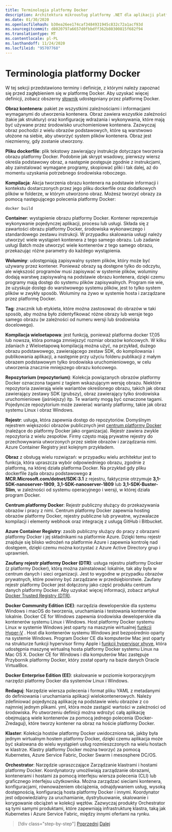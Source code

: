```yaml
---
title: Terminologia platformy Docker
description: Architektura mikrousług platformy .NET dla aplikacji platformy .NET w kontenerze | Terminologia platformy Docker
ms.date: 01/30/2020
ms.openlocfilehash: b30ea26ee174caf3484931945c832c72a1acf93d
ms.sourcegitcommit: d8020797a6657d0fbbdff362b80300815f682f94
ms.translationtype: MT
ms.contentlocale: pl-PL
ms.lasthandoff: 11/24/2020
ms.locfileid: "95707768"
---
```

# <a name="docker-terminology"></a>Terminologia platformy Docker

W tej sekcji przedstawiono terminy i definicje, z którymi należy zapoznać się przed zagłębieniem się w platformę Docker. Aby uzyskać więcej definicji, zobacz obszerny [słownik](https://docs.docker.com/glossary/) udostępniany przez platformę Docker.

**Obraz kontenera**: pakiet ze wszystkimi zależnościami i informacjami wymaganymi do utworzenia kontenera. Obraz zawiera wszystkie zależności (takie jak struktury) oraz konfigurację wdrażania i wykonywania, które mają być używane przez środowisko uruchomieniowe kontenera. Zazwyczaj obraz pochodzi z wielu obrazów podstawowych, które są warstwowo ułożone na siebie, aby utworzyć system plików kontenera. Obraz jest niezmienny, gdy zostanie utworzony.

**Pliku dockerfile**: plik tekstowy zawierający instrukcje dotyczące tworzenia obrazu platformy Docker. Podobnie jak skrypt wsadowy, pierwszy wiersz określa podstawowy obraz, a następnie postępuje zgodnie z instrukcjami, aby zainstalować wymagane programy, skopiować pliki i tak dalej, aż do momentu uzyskania potrzebnego środowiska roboczego.

**Kompilacja**: Akcja tworzenia obrazu kontenera na podstawie informacji i kontekstu dostarczonych przez jego pliku dockerfile oraz dodatkowych plików w folderze, w którym utworzono obraz. Możesz tworzyć obrazy za pomocą następującego polecenia platformy Docker:

```bash
docker build
```

**Container**: wystąpienie obrazu platformy Docker. Kontener reprezentuje wykonywanie pojedynczej aplikacji, procesu lub usługi. Składa się z zawartości obrazu platformy Docker, środowiska wykonawczego i standardowego zestawu instrukcji. W przypadku skalowania usługi należy utworzyć wiele wystąpień kontenera z tego samego obrazu. Lub zadanie usługi Batch może utworzyć wiele kontenerów z tego samego obrazu, przekazując różne parametry do każdego wystąpienia.

**Woluminy**: udostępniają zapisywalny system plików, który może być używany przez kontener. Ponieważ obrazy są dostępne tylko do odczytu, ale większość programów musi zapisywać w systemie plików, woluminy dodają warstwę zapisywalną na podstawie obrazu kontenera, dzięki czemu programy mają dostęp do systemu plików zapisywalnych. Program nie wie, że uzyskuje dostęp do warstwowego systemu plików, jest to tylko system plików w zwykły sposób. Woluminy na żywo w systemie hosta i zarządzane przez platformę Docker.

**Tag**: znacznik lub etykieta, które można zastosować do obrazów w taki sposób, aby można było zidentyfikować różne obrazy lub wersje tego samego obrazu (w zależności od numeru wersji lub środowiska docelowego).

**Kompilacja wieloetapowa**: jest funkcją, ponieważ platforma docker 17,05 lub nowsza, która pomaga zmniejszyć rozmiar obrazów końcowych. W kilku zdaniach z Wieloetapową kompilacją można użyć, na przykład, dużego obrazu podstawowego, zawierającego zestaw SDK, do kompilowania i publikowania aplikacji, a następnie przy użyciu folderu publikacji z małym obrazem podstawowym tylko środowiska uruchomieniowego, w celu utworzenia znacznie mniejszego obrazu końcowego.

**Repozytorium (repozytorium)**: Kolekcja powiązanych obrazów platformy Docker oznaczona tagami z tagiem wskazującym wersję obrazu. Niektóre repozytoria zawierają wiele wariantów określonego obrazu, takich jak obraz zawierający zestawy SDK (grubszy), obraz zawierający tylko środowiska uruchomieniowe (jaśniejszy) itp. Te warianty mogą być oznaczone tagami. Pojedyncze repozytorium może zawierać warianty platformy, takie jak obraz systemu Linux i obraz Windows.

**Rejestr**: usługa, która zapewnia dostęp do repozytoriów. Domyślnym rejestrem większości obrazów publicznych jest [centrum platformy Docker](https://hub.docker.com/) (należące do platformy Docker jako organizacja). Rejestr zawiera zwykle repozytoria z wielu zespołów. Firmy często mają prywatne rejestry do przechowywania utworzonych przez siebie obrazów i zarządzania nimi. Azure Container Registry jest kolejnym przykładem.

**Obraz** z obsługą wielu rozwiązań: w przypadku wielu architektur jest to funkcja, która upraszcza wybór odpowiedniego obrazu, zgodnie z platformą, na której działa platforma Docker. Na przykład gdy pliku dockerfile żąda obrazu podstawowego **z MCR.Microsoft.com/dotnet/SDK:3.1** z rejestru, faktycznie otrzymuje **3,1-SDK-nanoserver-1909**, **3,1-SDK-nanoserver-1809** lub **3,1-SDK-Buster-Slim**, w zależności od systemu operacyjnego i wersji, w której działa program Docker.

**Centrum platformy Docker**: Rejestr publiczny służący do przekazywania obrazów i pracy z nimi. Centrum platformy Docker zapewnia hosting obrazów platformy Docker, rejestry publiczne lub prywatne, wyzwalacze kompilacji i elementy webhook oraz integrację z usługą GitHub i Bitbucket.

**Azure Container Registry**: zasób publiczny służący do pracy z obrazami platformy Docker i jej składnikami na platformie Azure. Dzięki temu rejestr znajduje się blisko wdrożeń na platformie Azure i zapewnia kontrolę nad dostępem, dzięki czemu można korzystać z Azure Active Directory grup i uprawnień.

**Zaufany rejestr platformy Docker (DTR)**: usługa rejestru platformy Docker (z platformy Docker), którą można zainstalować lokalnie, tak aby była w centrum danych i sieci organizacji. Jest to wygodne w przypadku obrazów prywatnych, które powinny być zarządzane w przedsiębiorstwie. Zaufany rejestr platformy Docker jest dołączony jako część produktu centrum danych platformy Docker. Aby uzyskać więcej informacji, zobacz artykuł [Docker Trusted Registry (DTR)](https://docs.docker.com/docker-trusted-registry/overview/).

**Docker Community Edition (CE)**: narzędzia deweloperskie dla systemu Windows i macOS do tworzenia, uruchamiania i testowania kontenerów lokalnie. Docker CE for Windows zapewnia środowiska deweloperskie dla kontenerów systemu Linux i Windows. Host platformy Docker systemu Linux w systemie Windows jest oparty na maszynie wirtualnej [funkcji Hyper-V](https://www.microsoft.com/cloud-platform/server-virtualization) . Host dla kontenerów systemu Windows jest bezpośrednio oparty na systemie Windows. Program Docker CE dla komputerów Mac jest oparty na strukturze funkcji hypervisor firmy Apple i [funkcji hypervisor xhyve](https://github.com/mist64/xhyve), która udostępnia maszynę wirtualną hosta platformy Docker systemu Linux na Mac OS X. Docker CE for Windows i dla komputerów Mac zastępuje Przybornik platformy Docker, który został oparty na bazie danych Oracle VirtualBox.

**Docker Enterprise Edition (EE)**: skalowanie w poziomie korporacyjnym narzędzi platformy Docker dla systemów Linux i Windows.

**Redaguj**: Narzędzie wiersza polecenia i format pliku YAML z metadanymi do definiowania i uruchamiania aplikacji wielokontenerowych. Należy zdefiniować pojedynczą aplikację na podstawie wielu obrazów z co najmniej jednym plikami. yml, która może zastąpić wartości w zależności od środowiska. Po utworzeniu definicji można wdrożyć całą aplikację obejmującą wiele kontenerów za pomocą jednego polecenia (Docker-Zredaguj), które tworzy kontener na obraz na hoście platformy Docker.

**Klaster**: Kolekcja hostów platformy Docker uwidoczniona tak, jakby była jednym wirtualnym hostem platformy Docker, dzięki czemu aplikacja może być skalowana do wielu wystąpień usług rozmieszczonych na wielu hostach w klastrze. Klastry platformy Docker można tworzyć za pomocą Kubernetes, Azure Service Fabric, Docker Swarm i mesosphere DC/OS.

**Orchestrator**: Narzędzie upraszczające Zarządzanie klastrami i hostami platformy Docker. Koordynatorzy umożliwiają zarządzanie obrazami, kontenerami i hostami za pomocą interfejsu wiersza polecenia (CLI) lub graficznego interfejsu użytkownika. Można zarządzać sieciami kontenera, konfiguracjami, równoważeniem obciążenia, odnajdywaniem usług, wysoką dostępnością, konfiguracją hosta platformy Docker i innymi. Koordynator jest odpowiedzialny za uruchamianie, dystrybuowanie, skalowanie i korygowanie obciążeń w kolekcji węzłów. Zazwyczaj produkty Orchestrator są tymi samymi produktami, które zapewniają infrastrukturę klastra, taką jak Kubernetes i Azure Service Fabric, między innymi ofertami na rynku.

>[!div class="step-by-step"]
>[Poprzedni](docker-defined.md) 
> [Dalej](docker-containers-images-registries.md)

